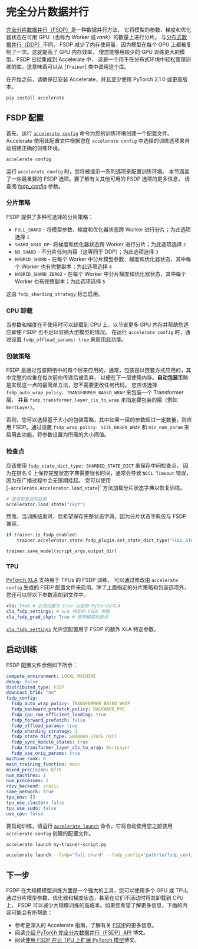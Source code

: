 <!--
Copyright 2023 The HuggingFace Team. All rights reserved.

Licensed under the Apache License, Version 2.0 (the "License"); you may not use this file except in compliance with
the License. You may obtain a copy of the License at

http://www.apache.org/licenses/LICENSE-2.0

Unless required by applicable law or agreed to in writing, software distributed under the License is distributed on
an "AS IS" BASIS, WITHOUT WARRANTIES OR CONDITIONS OF ANY KIND, either express or implied. See the License for the
specific language governing permissions and limitations under the License.

⚠️ Note that this file is in Markdown but contain specific syntax for our doc-builder (similar to MDX) that may not be
rendered properly in your Markdown viewer.
-->

# 完全分片数据并行

[完全分片数据并行（FSDP）](https://pytorch.org/blog/introducing-pytorch-fully-sharded-data-parallel-api/)是一种数据并行方法，
它将模型的参数、梯度和优化器状态在可用 GPU（也称为 Worker 或 *rank*）的数量上进行分片。
与[分布式数据并行（DDP）](https://pytorch.org/docs/stable/generated/torch.nn.parallel.DistributedDataParallel.html)不同，
FSDP 减少了内存使用量，因为模型在每个 GPU 上都被复制了一次。这就提高了 GPU 内存效率，
使您能够用较少的 GPU 训练更大的模型。FSDP 已经集成到 Accelerate 中，
这是一个用于在分布式环境中轻松管理训练的库，这意味着可以从 [`Trainer`] 类中调用这个库。

在开始之前，请确保已安装 Accelerate，并且至少使用 PyTorch 2.1.0 或更高版本。

```bash
pip install accelerate
```

## FSDP 配置

首先，运行 [`accelerate config`](https://huggingface.co/docs/accelerate/package_reference/cli#accelerate-config)
命令为您的训练环境创建一个配置文件。Accelerate 使用此配置文件根据您在 `accelerate config`
中选择的训练选项来自动搭建正确的训练环境。

```bash
accelerate config
```

运行 `accelerate config` 时，您将被提示一系列选项来配置训练环境。
本节涵盖了一些最重要的 FSDP 选项。要了解有关其他可用的 FSDP 选项的更多信息，
请查阅 [fsdp_config](https://huggingface.co/docs/transformers/main_classes/trainer#transformers.TrainingArguments.fsdp_config) 参数。

### 分片策略

FSDP 提供了多种可选择的分片策略：

- `FULL_SHARD` - 将模型参数、梯度和优化器状态跨 Worker 进行分片；为此选项选择 `1`
- `SHARD_GRAD_OP`- 将梯度和优化器状态跨 Worker 进行分片；为此选项选择 `2`
- `NO_SHARD` - 不分片任何内容（这等同于 DDP）；为此选项选择 `3`
- `HYBRID_SHARD` - 在每个 Worker 中分片模型参数、梯度和优化器状态，其中每个 Worker 也有完整副本；为此选项选择 `4`
- `HYBRID_SHARD_ZERO2` - 在每个 Worker 中分片梯度和优化器状态，其中每个 Worker 也有完整副本；为此选项选择 `5`

这由 `fsdp_sharding_strategy` 标志启用。

### CPU 卸载

当参数和梯度在不使用时可以卸载到 CPU 上，以节省更多 GPU 内存并帮助您适应即使 FSDP 也不足以容纳大型模型的情况。
在运行 `accelerate config` 时，通过设置 `fsdp_offload_params: true` 来启用此功能。

### 包装策略

FSDP 是通过包装网络中的每个层来应用的。通常，包装是以嵌套方式应用的，其中完整的权重在每次前向传递后被丢弃，
以便在下一层使用内存。**自动包装**策略是实现这一点的最简单方法，您不需要更改任何代码。
您应该选择 `fsdp_auto_wrap_policy: TRANSFORMER_BASED_WRAP` 来包装一个 Transformer 层，
并且 `fsdp_transformer_layer_cls_to_wrap` 来指定要包装的层（例如 `BertLayer`）。

否则，您可以选择基于大小的包装策略，其中如果一层的参数超过一定数量，则应用 FSDP。通过设置
`fsdp_wrap_policy: SIZE_BASED_WRAP` 和 `min_num_param` 来启用此功能，将参数设置为所需的大小阈值。

### 检查点

应该使用 `fsdp_state_dict_type: SHARDED_STATE_DICT` 来保存中间检查点，
因为在排名 0 上保存完整状态字典需要很长时间，通常会导致 `NCCL Timeout` 错误，因为在广播过程中会无限期挂起。
您可以使用 [`~accelerate.Accelerator.load_state`]` 方法加载分片状态字典以恢复训练。

```py
# 包含检查点的目录
accelerator.load_state("ckpt")
```

然而，当训练结束时，您希望保存完整状态字典，因为分片状态字典仅与 FSDP 兼容。

```py
if trainer.is_fsdp_enabled:
    trainer.accelerator.state.fsdp_plugin.set_state_dict_type("FULL_STATE_DICT")

trainer.save_model(script_args.output_dir)
```

### TPU

[PyTorch XLA](https://pytorch.org/xla/release/2.1/index.html) 支持用于 TPUs 的 FSDP 训练，
可以通过修改由 `accelerate config` 生成的 FSDP 配置文件来启用。除了上面指定的分片策略和包装选项外，
您还可以将以下参数添加到文件中。

```yaml
xla: True # 必须设置为 True 以启用 PyTorch/XLA
xla_fsdp_settings: # XLA 特定的 FSDP 参数
xla_fsdp_grad_ckpt: True # 使用梯度检查点
```

[`xla_fsdp_settings`](https://github.com/pytorch/xla/blob/2e6e183e0724818f137c8135b34ef273dea33318/torch_xla/distributed/fsdp/xla_fully_sharded_data_parallel.py#L128)
允许您配置用于 FSDP 的额外 XLA 特定参数。

## 启动训练

FSDP 配置文件示例如下所示：

```yaml
compute_environment: LOCAL_MACHINE
debug: false
distributed_type: FSDP
downcast_bf16: "no"
fsdp_config:
  fsdp_auto_wrap_policy: TRANSFORMER_BASED_WRAP
  fsdp_backward_prefetch_policy: BACKWARD_PRE
  fsdp_cpu_ram_efficient_loading: true
  fsdp_forward_prefetch: false
  fsdp_offload_params: true
  fsdp_sharding_strategy: 1
  fsdp_state_dict_type: SHARDED_STATE_DICT
  fsdp_sync_module_states: true
  fsdp_transformer_layer_cls_to_wrap: BertLayer
  fsdp_use_orig_params: true
machine_rank: 0
main_training_function: main
mixed_precision: bf16
num_machines: 1
num_processes: 2
rdzv_backend: static
same_network: true
tpu_env: []
tpu_use_cluster: false
tpu_use_sudo: false
use_cpu: false
```

要启动训练，请运行 [`accelerate launch`](https://huggingface.co/docs/accelerate/package_reference/cli#accelerate-launch)
命令，它将自动使用您之前使用 `accelerate config` 创建的配置文件。

```bash
accelerate launch my-trainer-script.py
```

```bash
accelerate launch --fsdp="full shard" --fsdp_config="path/to/fsdp_config/ my-trainer-script.py
```

## 下一步

FSDP 在大规模模型训练方面是一个强大的工具，您可以使用多个 GPU 或 TPU。
通过分片模型参数、优化器和梯度状态，甚至在它们不活动时将其卸载到 CPU 上，
FSDP 可以减少大规模训练的高成本。如果您希望了解更多信息，下面的内容可能会有所帮助：

- 参考更深入的 Accelerate 指南，了解有关
  [FSDP](https://huggingface.co/docs/accelerate/usage_guides/fsdp)的更多信息。
- 阅读[介绍 PyTorch 完全分片数据并行（FSDP）API](https://pytorch.org/blog/introducing-pytorch-fully-sharded-data-parallel-api/) 博文。
- 阅读[使用 FSDP 在云 TPU 上扩展 PyTorch 模型](https://pytorch.org/blog/scaling-pytorch-models-on-cloud-tpus-with-fsdp/)博文。
